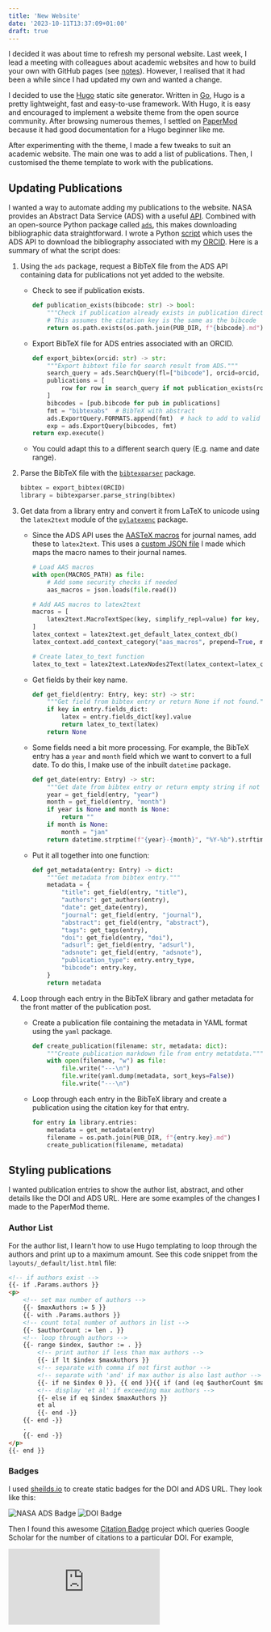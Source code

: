 ```yaml
---
title: 'New Website'
date: '2023-10-11T13:37:09+01:00'
draft: true
---
```


I decided it was about time to refresh my personal website. Last week, I lead a meeting with colleagues about academic websites and how to build your own with GitHub pages (see [notes](https://github.com/alexlyttle/academic-website)). However, I realised that it had been a while since I had updated my own and wanted a change.

I decided to use the [Hugo](https://gohugo.io/) static site generator. Written in [Go](https://go.dev/), Hugo is a pretty lightweight, fast and easy-to-use framework. With Hugo, it is easy and encouraged to implement a website theme from the open source community. After browsing numerous themes, I settled on [PaperMod](https://github.com/adityatelange/hugo-PaperMod) because it had good documentation for a Hugo beginner like me.

After experimenting with the theme, I made a few tweaks to suit an academic website. The main one was to add a list of publications. Then, I customised the theme template to work with the publications.

## Updating Publications

I wanted a way to automate adding my publications to the website. NASA provides an Abstract Data Service (ADS) with a useful [API](https://ui.adsabs.harvard.edu/help/api/). Combined with an open-source Python package called [`ads`](https://github.com/andycasey/ads), this makes downloading bibliographic data straightforward. I wrote a Python [script](https://github.come/alexlyttle/alexlyttle.github.io/scripts/update_pubs.py) which uses the ADS API to download the bibliography associated with my [ORCID](https://orcid.org/). Here is a summary of what the script does:

1. Using the `ads` package, request a BibTeX file from the ADS API containing data for publications not yet added to the website.

    - Check to see if publication exists.

        ```python
        def publication_exists(bibcode: str) -> bool:
            """Check if publication already exists in publication directory."""
            # This assumes the citation key is the same as the bibcode
            return os.path.exists(os.path.join(PUB_DIR, f"{bibcode}.md"))
        ```

    - Export BibTeX file for ADS entries associated with an ORCID.

        ```python
        def export_bibtex(orcid: str) -> str:
            """Export bibtext file for search result from ADS."""
            search_query = ads.SearchQuery(fl=["bibcode"], orcid=orcid, rows=ROWS)
            publications = [
                row for row in search_query if not publication_exists(row.bibcode)
            ]
            bibcodes = [pub.bibcode for pub in publications]
            fmt = "bibtexabs"  # BibTeX with abstract
            ads.ExportQuery.FORMATS.append(fmt)  # hack to add to valid formats
            exp = ads.ExportQuery(bibcodes, fmt)
        return exp.execute()
        ```

    - You could adapt this to a different search query (E.g. name and date range).

2. Parse the BibTeX file with the [`bibtexparser`](https://bibtexparser.readthedocs.io/en/main/) package.

    ```python
    bibtex = export_bibtex(ORCID)
    library = bibtexparser.parse_string(bibtex)
    ```

3. Get data from a library entry and convert it from LaTeX to unicode using the `latex2text` module of the [`pylatexenc`](https://github.com/phfaist/pylatexenc) package. 

    - Since the ADS API uses the [AASTeX macros](https://ui.adsabs.harvard.edu/help/actions/journal-macros) for journal names, add these to `latex2text`. This uses a [custom JSON file](https://github.com/alexlyttle/alexlyttle.github.io/data/) I made which maps the macro names to their journal names.

        ```python
        # Load AAS macros
        with open(MACROS_PATH) as file:
            # Add some security checks if needed
            aas_macros = json.loads(file.read())

        # Add AAS macros to latex2text
        macros = [
            latex2text.MacroTextSpec(key, simplify_repl=value) for key, value in aas_macros.items()
        ]
        latex_context = latex2text.get_default_latex_context_db()
        latex_context.add_context_category("aas_macros", prepend=True, macros=macros)

        # Create latex_to_text function
        latex_to_text = latex2text.LatexNodes2Text(latex_context=latex_context).latex_to_text
        ```
    
    - Get fields by their key name.

        ```python
        def get_field(entry: Entry, key: str) -> str:
            """Get field from bibtex entry or return None if not found."""
            if key in entry.fields_dict:
                latex = entry.fields_dict[key].value
                return latex_to_text(latex)
            return None
        ```
    
    - Some fields need a bit more processing. For example, the BibTeX entry has a `year` and `month` field which we want to convert to a full date. To do this, I make use of the inbuilt `datetime` package.

        ```python
        def get_date(entry: Entry) -> str:
            """Get date from bibtex entry or return empty string if not found."""
            year = get_field(entry, "year")
            month = get_field(entry, "month")
            if year is None and month is None:
                return ""
            if month is None:
                month = "jan"
            return datetime.strptime(f"{year}-{month}", "%Y-%b").strftime("%Y-%m-%d")
        ```

    - Put it all together into one function:

        ```python
        def get_metadata(entry: Entry) -> dict:
            """Get metadata from bibtex entry."""
            metadata = {
                "title": get_field(entry, "title"),
                "authors": get_authors(entry),
                "date": get_date(entry),
                "journal": get_field(entry, "journal"),
                "abstract": get_field(entry, "abstract"),
                "tags": get_tags(entry),
                "doi": get_field(entry, "doi"),
                "adsurl": get_field(entry, "adsurl"),
                "adsnote": get_field(entry, "adsnote"),
                "publication_type": entry.entry_type,
                "bibcode": entry.key,
            }
            return metadata
        ```

4. Loop through each entry in the BibTeX library and gather metadata for the front matter of the publication post.

    - Create a publication file containing the metadata in YAML format using the `yaml` package.

        ```python
        def create_publication(filename: str, metadata: dict):
            """Create publication markdown file from entry metatdata."""
            with open(filename, "w") as file:
                file.write("---\n")
                file.write(yaml.dump(metadata, sort_keys=False))
                file.write("---\n")
        ```

    - Loop through each entry in the BibTeX library and create a publication using the citation key for that entry.

        ```python
        for entry in library.entries:
            metadata = get_metadata(entry)
            filename = os.path.join(PUB_DIR, f"{entry.key}.md")
            create_publication(filename, metadata)
        ```

## Styling publications

I wanted publication entries to show the author list, abstract, and other details like the DOI and ADS URL. Here are some examples of the changes I made to the PaperMod theme.

### Author List

For the author list, I learn't how to use Hugo templating to loop through the authors and print up to a maximum amount. See this code snippet from the `layouts/_default/list.html` file:

```html
<!-- if authors exist -->
{{- if .Params.authors }}
<p>
    <!-- set max number of authors -->
    {{- $maxAuthors := 5 }}
    {{- with .Params.authors }}
    <!-- count total number of authors in list -->
    {{- $authorCount := len . }}
    <!-- loop through authors -->
    {{- range $index, $author := . }}
        <!-- print author if less than max authors -->
        {{- if lt $index $maxAuthors }}
        <!-- separate with comma if not first author -->
        <!-- separate with 'and' if max author is also last author -->
        {{- if ne $index 0 }}, {{ end }}{{ if (and (eq $authorCount $maxAuthors) (eq $index (sub $authorCount 1))) }}and {{ end }}{{ $author }}
        <!-- display 'et al' if exceeding max authors -->
        {{- else if eq $index $maxAuthors }}
        et al
        {{- end -}}
    {{- end -}}
    .
    {{- end -}}
</p>
{{- end }}
```

### Badges

I used [sheilds.io](https://shields.io/) to create static badges for the DOI and ADS URL. They look like this:

![NASA ADS Badge](https://img.shields.io/badge/NASA_ADS-<bibcode>-blue) ![DOI Badge](https://img.shields.io/badge/DOI-<doi>-red) 

Then I found this awesome [Citation Badge](https://juleskreuer.eu/projekte/citation-badge/) project which queries Google Scholar for the number of citations to a particular DOI. For example,

![Citation Badge](https://api.juleskreuer.eu/citation-badge.php?doi=10.1126/science.1058040)
